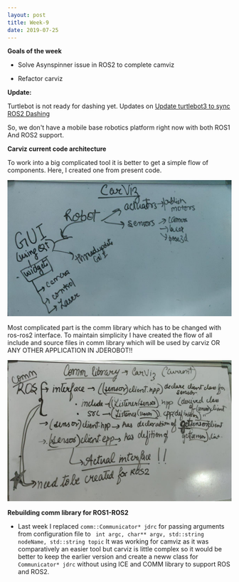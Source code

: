 ```yaml
---
layout: post
title: Week-9
date: 2019-07-25
---	
```


**Goals of the week**

* Solve Asynspinner issue in ROS2 to complete camviz

* Refactor carviz

**Update:**

Turtlebot is not ready for dashing yet. Updates on [Update turtlebot3 to sync ROS2 Dashing](https://github.com/ROBOTIS-GIT/turtlebot3/issues/426)

So, we don't have a mobile base robotics platform right now with both ROS1 And ROS2 support.

**Carviz current code architecture** 

To work into a big complicated tool it is better to get a simple flow of components. Here, I created one from present code.

![carvizarch](../img/carvizarh.jpeg)


Most complicated part is the comm library which has to be changed with ros-ros2 interface. To maintain simplicity I have created the  flow of all include and source files in comm library which will be used by carviz OR ANY OTHER APPLICATION IN JDEROBOT!!

![carvizcomm](../img/carvizcomm.jpeg)


**Rebuilding comm library for ROS1-ROS2**

* Last week I replaced ``` comm::Communicator* jdrc ``` for passing arguments from configuration file to ``` int argc, char** argv, std::string nodeName, std::string topic``` It was working for camviz as it was comparatively an easier tool but carviz is little complex so it would be better to keep the earlier version and create a neww class for ```Communicator* jdrc``` without using ICE and COMM library to support ROS and ROS2. 


